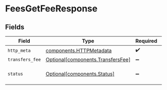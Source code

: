 # FeesGetFeeResponse


## Fields

| Field                                                                        | Type                                                                         | Required                                                                     | Description                                                                  |
| ---------------------------------------------------------------------------- | ---------------------------------------------------------------------------- | ---------------------------------------------------------------------------- | ---------------------------------------------------------------------------- |
| `http_meta`                                                                  | [components.HTTPMetadata](../../models/components/httpmetadata.md)           | :heavy_check_mark:                                                           | N/A                                                                          |
| `transfers_fee`                                                              | [Optional[components.TransfersFee]](../../models/components/transfersfee.md) | :heavy_minus_sign:                                                           | OK                                                                           |
| `status`                                                                     | [Optional[components.Status]](../../models/components/status.md)             | :heavy_minus_sign:                                                           | INVALID_ARGUMENT: The request has an invalid argument.                       |